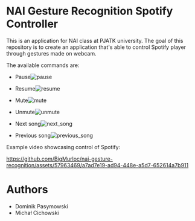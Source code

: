# NAI Gesture Recognition Spotify Controller

This is an application for NAI class at PJATK university. 
The goal of this repository is to create an application that's able to control Spotify player through gestures made on webcam. 

The available commands are: 
- Pause![pause](https://github.com/BigMurloc/nai-gesture-recognition/assets/57963469/a532a787-fef7-4993-a104-38687ca793fb)

- Resume![resume](https://github.com/BigMurloc/nai-gesture-recognition/assets/57963469/eccafe83-e4f4-43a7-9ac1-24a725a468e1)

- Mute![mute](https://github.com/BigMurloc/nai-gesture-recognition/assets/57963469/22692bea-028f-4546-b7f8-99799f1a8a67)

- Unmute![unmute](https://github.com/BigMurloc/nai-gesture-recognition/assets/57963469/10b06038-02b2-4d48-bff3-99b5fccf2686)

- Next song![next_song](https://github.com/BigMurloc/nai-gesture-recognition/assets/57963469/c8d17353-0a23-42f0-8856-2577f25b7f82)

- Previous song![previous_song](https://github.com/BigMurloc/nai-gesture-recognition/assets/57963469/56d2c2d4-0293-42f5-8417-28dc4899ca99)

Example video showcasing control of Spotify: 


https://github.com/BigMurloc/nai-gesture-recognition/assets/57963469/a7ad7e19-ad94-448e-a5d7-652614a7b911

# Authors

- Dominik Pasymowski
- Michał Cichowski